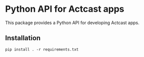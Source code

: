 # Python API for Actcast apps
This package provides a Python API for developing Actcast apps.

## Installation
`pip install . -r requirements.txt`
